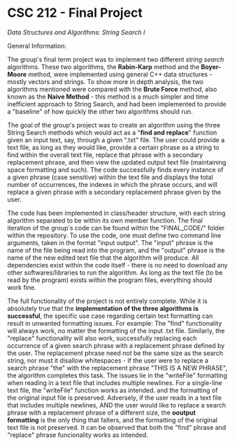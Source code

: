 # **CSC 212 - Final Project**
*Data Structures and Algorithms: String Search I*

General Information:

The group's final term project was to implement two different *string search* algorithms. These two algorithms, the **Rabin-Karp** method and the **Boyer-Moore** method, were implemented using general C++ data structures - mostly vectors and strings. To show more in depth analysis, the two algorithms mentioned were compared with the **Brute Force** method, also known as the **Naive Method** - this method is a much simpler and time inefficient approach to String Search, and had been implemented to provide a "baseline" of how quickly the other two algorithms should run. 


The goal of the group's project was to create an algorithm using the three String Search methods which would act as a "**find and replace**" function given an input text, say, through a given ".txt" file. The user could provide a text file, as long as they would like, provide a certain phrase as a string to find within the overall text file, replace that phrase with a secondary replacement phrase, and then view the updated output text file (maintaining space formatting and such). The code successfully finds every instance of a given phrase (case sensitive) within the text file and displays the total number of occurrences, the indexes in which the phrase occurs, and will replace a given phrase with a secondary replacement phrase given by the user. 


The code has been implemented in class/header structure, with each string algorithm separated to be within its own member function. The final iteration of the group's code can be found within the "FINAL_CODE/" folder within the repository. To use the code, one must define two command line arguments, taken in the format "input output". The "input" phrase is the name of the file being read into the program, and the "output" phrase is the name of the new edited text file that the algorithm will produce. All dependencies exist within the code itself - there is no need to download any other softwares/libraries to run the algorithm. As long as the text file (to be read by the program) exists within the program files, everything should work fine. 


The full functionality of the project is not entirely complete. While it is absolutely true that the **implementation of the three algorithms is successful**, the specific use case regarding certain text formatting can result in unwanted formatting issues. For example: The "find" functionality will always work, no matter the formatting of the input .txt file. Similarly, the "replace" functionality will also work, successfully replacing each occurrence of a given search phrase with a replacement phrase defined by the user. The replacement phrase need not be the same size as the search string, nor must it disallow whitespaces - if the user were to replace a search phrase "the" with the replacement phrase "THIS IS A NEW PHRASE", the algorithm completes this task. The issues lie in the "writeFile" formatting when reading in a text file that includes multiple newlines. For a single-line text file, the "writeFile" function works as intended. and the formatting of the original input file is preserved. Adversely, if the user reads in a text file that includes multiple newlines, AND the user would like to replace a search phrase with a replacement phrase of a different size, the **ooutput formatting** is the only thing that falters, and the formatting of the original text file is not preserved. It can be observed that both the "find" phrase and "replace" phrase funcionality works as intended.




